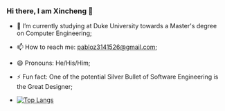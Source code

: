 ### Hi there, I am Xincheng 👋

- 🌱 I’m currently studying at Duke University towards a Master's degree on Computer Engineering;
- 📫 How to reach me: pabloz3141526@gmail.com;
- 😄 Pronouns: He/His/Him;
- ⚡ Fun fact: One of the potential Silver Bullet of Software Engineering is the Great Designer;

- [![Top Langs](https://github-readme-stats.vercel.app/api/top-langs/?username=Si1verBul13tzxc&layout=donut-vertical)](https://github.com/anuraghazra/github-readme-stats)
<!--
**Si1verBul13tzxc/Si1verBul13tzxc** is a ✨ _special_ ✨ repository because its `README.md` (this file) appears on your GitHub profile.

Here are some ideas to get you started:

- 🔭 I’m currently working on ...
- 🌱 I’m currently learning ...
- 👯 I’m looking to collaborate on ...
- 🤔 I’m looking for help with ...
- 💬 Ask me about ...
- 📫 How to reach me: ...
- 😄 Pronouns: ...
- ⚡ Fun fact: ...
-->
